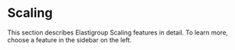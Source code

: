 # Scaling

This section describes Elastigroup Scaling features in detail. To learn more, choose a feature in the sidebar on the left.
